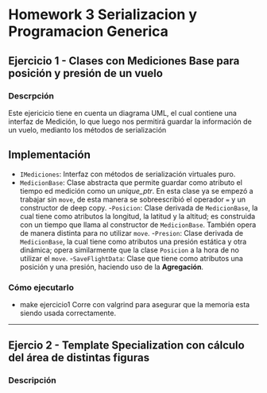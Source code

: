 # Homework 3 Serializacion y Programacion Generica
## **Ejercicio 1 - Clases con Mediciones Base para posición y presión de un vuelo**
### **Descrpción**
Este ejericicio tiene en cuenta un diagrama UML, el cual contiene una interfaz de Medición, lo que luego nos permitirá guardar la información de un vuelo, medianto los métodos de serialización

## **Implementación**
- `IMediciones`: Interfaz con métodos de serialización virtuales puro.
- `MedicionBase`: Clase abstracta que permite guardar como atributo el tiempo ed medición como un *unique_ptr*. En esta clase ya se empezó a trabajar sin `move`, de esta manera se sobreescribió el operador `=` y un constructor de deep copy.
-`Posicion`: Clase derivada de `MedicionBase`, la cual tiene como atributos la longitud, la latitud y la altitud; es construida con un tiempo que llama al constructor de `MedicionBase`. También opera de manera distinta para no utilizar `move`.
-`Presion`: Clase derivada de `MedicionBase`, la cual tiene como atributos una presión estática y otra dinámica; opera similarmente que la clase `Posicion` a la hora de no utilizar el `move`.
-`SaveFlightData`: Clase que tiene como atributos una posición y una presión, haciendo uso de la **Agregación**.

### **Cómo ejecutarlo**
- make ejercicio1
Corre con valgrind para asegurar que la memoria esta siendo usada correctamente.
---
## **Ejercio 2 - Template Specialization con cálculo del área de distintas figuras**
### Descripción


